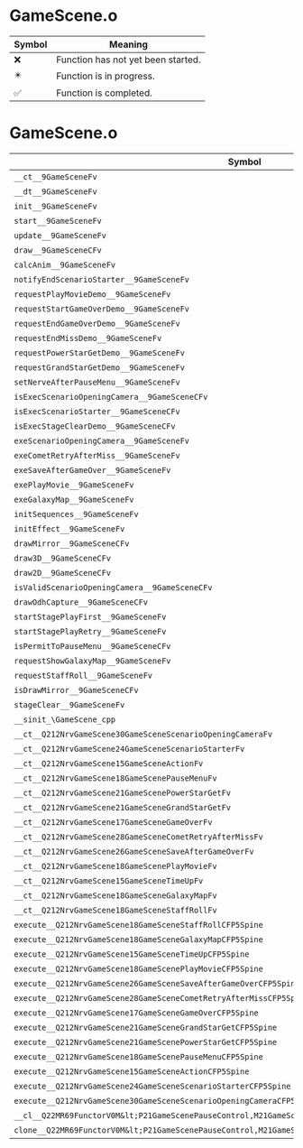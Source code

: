 # GameScene.o
| Symbol | Meaning 
| ------------- | ------------- 
| :x: | Function has not yet been started. 
| :eight_pointed_black_star: | Function is in progress. 
| :white_check_mark: | Function is completed. 


# GameScene.o
| Symbol | Decompiled? |
| ------------- | ------------- |
| `__ct__9GameSceneFv` | :x: |
| `__dt__9GameSceneFv` | :x: |
| `init__9GameSceneFv` | :x: |
| `start__9GameSceneFv` | :x: |
| `update__9GameSceneFv` | :x: |
| `draw__9GameSceneCFv` | :x: |
| `calcAnim__9GameSceneFv` | :x: |
| `notifyEndScenarioStarter__9GameSceneFv` | :x: |
| `requestPlayMovieDemo__9GameSceneFv` | :x: |
| `requestStartGameOverDemo__9GameSceneFv` | :x: |
| `requestEndGameOverDemo__9GameSceneFv` | :x: |
| `requestEndMissDemo__9GameSceneFv` | :x: |
| `requestPowerStarGetDemo__9GameSceneFv` | :x: |
| `requestGrandStarGetDemo__9GameSceneFv` | :x: |
| `setNerveAfterPauseMenu__9GameSceneFv` | :x: |
| `isExecScenarioOpeningCamera__9GameSceneCFv` | :x: |
| `isExecScenarioStarter__9GameSceneCFv` | :x: |
| `isExecStageClearDemo__9GameSceneCFv` | :x: |
| `exeScenarioOpeningCamera__9GameSceneFv` | :x: |
| `exeCometRetryAfterMiss__9GameSceneFv` | :x: |
| `exeSaveAfterGameOver__9GameSceneFv` | :x: |
| `exePlayMovie__9GameSceneFv` | :x: |
| `exeGalaxyMap__9GameSceneFv` | :x: |
| `initSequences__9GameSceneFv` | :x: |
| `initEffect__9GameSceneFv` | :x: |
| `drawMirror__9GameSceneCFv` | :x: |
| `draw3D__9GameSceneCFv` | :x: |
| `draw2D__9GameSceneCFv` | :x: |
| `isValidScenarioOpeningCamera__9GameSceneCFv` | :x: |
| `drawOdhCapture__9GameSceneCFv` | :x: |
| `startStagePlayFirst__9GameSceneFv` | :x: |
| `startStagePlayRetry__9GameSceneFv` | :x: |
| `isPermitToPauseMenu__9GameSceneCFv` | :x: |
| `requestShowGalaxyMap__9GameSceneFv` | :x: |
| `requestStaffRoll__9GameSceneFv` | :x: |
| `isDrawMirror__9GameSceneCFv` | :x: |
| `stageClear__9GameSceneFv` | :x: |
| `__sinit_\GameScene_cpp` | :x: |
| `__ct__Q212NrvGameScene30GameSceneScenarioOpeningCameraFv` | :x: |
| `__ct__Q212NrvGameScene24GameSceneScenarioStarterFv` | :x: |
| `__ct__Q212NrvGameScene15GameSceneActionFv` | :x: |
| `__ct__Q212NrvGameScene18GameScenePauseMenuFv` | :x: |
| `__ct__Q212NrvGameScene21GameScenePowerStarGetFv` | :x: |
| `__ct__Q212NrvGameScene21GameSceneGrandStarGetFv` | :x: |
| `__ct__Q212NrvGameScene17GameSceneGameOverFv` | :x: |
| `__ct__Q212NrvGameScene28GameSceneCometRetryAfterMissFv` | :x: |
| `__ct__Q212NrvGameScene26GameSceneSaveAfterGameOverFv` | :x: |
| `__ct__Q212NrvGameScene18GameScenePlayMovieFv` | :x: |
| `__ct__Q212NrvGameScene15GameSceneTimeUpFv` | :x: |
| `__ct__Q212NrvGameScene18GameSceneGalaxyMapFv` | :x: |
| `__ct__Q212NrvGameScene18GameSceneStaffRollFv` | :x: |
| `execute__Q212NrvGameScene18GameSceneStaffRollCFP5Spine` | :x: |
| `execute__Q212NrvGameScene18GameSceneGalaxyMapCFP5Spine` | :x: |
| `execute__Q212NrvGameScene15GameSceneTimeUpCFP5Spine` | :x: |
| `execute__Q212NrvGameScene18GameScenePlayMovieCFP5Spine` | :x: |
| `execute__Q212NrvGameScene26GameSceneSaveAfterGameOverCFP5Spine` | :x: |
| `execute__Q212NrvGameScene28GameSceneCometRetryAfterMissCFP5Spine` | :x: |
| `execute__Q212NrvGameScene17GameSceneGameOverCFP5Spine` | :x: |
| `execute__Q212NrvGameScene21GameSceneGrandStarGetCFP5Spine` | :x: |
| `execute__Q212NrvGameScene21GameScenePowerStarGetCFP5Spine` | :x: |
| `execute__Q212NrvGameScene18GameScenePauseMenuCFP5Spine` | :x: |
| `execute__Q212NrvGameScene15GameSceneActionCFP5Spine` | :x: |
| `execute__Q212NrvGameScene24GameSceneScenarioStarterCFP5Spine` | :x: |
| `execute__Q212NrvGameScene30GameSceneScenarioOpeningCameraCFP5Spine` | :x: |
| `__cl__Q22MR69FunctorV0M&lt;P21GameScenePauseControl,M21GameScenePauseControlFPCvPv_v&gt;CFv` | :x: |
| `clone__Q22MR69FunctorV0M&lt;P21GameScenePauseControl,M21GameScenePauseControlFPCvPv_v&gt;CFP7JKRHeap` | :x: |
